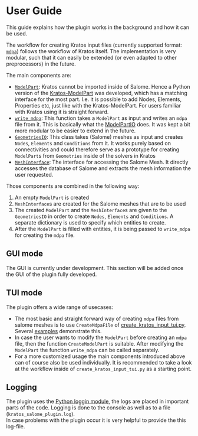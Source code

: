 # User Guide
This guide explains how the plugin works in the background and how it can be used.

The workflow for creating Kratos input files (currently supported format: [`mdpa`](https://github.com/KratosMultiphysics/Kratos/wiki/Input-data)) follows the workflow of Kratos itself. The implementation is very modular, such that it can easily be extended (or even adapted to other preprocessors) in the future.

The main components are:
- [`ModelPart`](../kratos_salome_plugin/model_part.py): Kratos cannot be imported inside of Salome. Hence a Python version of the [Kratos-ModelPart](https://github.com/KratosMultiphysics/Kratos/blob/master/kratos/includes/model_part.h) was developed, which has a matching interface for the most part. I.e. it is possible to add Nodes, Elements, Properties etc, just like with the Kratos-ModelPart. For users familiar with Kratos using it is straight forward.
- [`write_mdpa`](../kratos_salome_plugin/write_mdpa.py): This function takes a `ModelPart` as input and writes an `mdpa` file from it. This is basically what the [ModelPartIO](https://github.com/KratosMultiphysics/Kratos/blob/master/kratos/includes/model_part_io.h) does. It was kept a bit more modular to be easier to extend in the future.
- [`GeometriesIO`](../kratos_salome_plugin/geometries_io.py): This class takes (Salome) meshes as input and creates `Nodes`, `Elements` and `Conditions` from it. It works purely based on connectivities and could therefore serve as a prototype for creating `ModelPart`s from `Geometries` inside of the solvers in Kratos
- [`MeshInterface`](../kratos_salome_plugin/mesh_interface.py): The interface for accessing the Salome Mesh. It directly accesses the database of Salome and extracts the mesh information the user requested.

Those components are combined in the following way:
1. An empty `ModelPart` is created
2. `MeshInterface`s are created for the Salome meshes that are to be used
3. The created `ModelPart` and the `MeshInterface`s are given to the `GeometriesIO` in order to create `Nodes`, `Elements` and `Conditions`. A separate dictionary is used to specify which entities to create.
4. After the `ModelPart` is filled with entities, it is being passed to `write_mdpa` for creating the `mdpa` file.


## GUI mode
The GUI is currently under development. This section will be added once the GUI of the plugin fully developed.


## TUI mode
The plugin offers a wide range of usecases:
- The most basic and straight forward way of creating `mdpa` files from salome meshes is to use `CreateMdpaFile` of [create_kratos_input_tui.py](../create_kratos_input_tui.py). Several [examples](../tui_examples) demonstrate this.
- In case the user wants to modify the `ModelPart` before creating an `mdpa` file, then the function `CreateModelPart` is suitable. After modifying the `ModelPart` the function `write_mdpa` can be called separately.
- For a more customized usage the main components introduced above can of course also be used individually. It is recommended to take a look at the workflow inside of `create_kratos_input_tui.py` as a starting point.


## Logging
The plugin uses the [Python loggin module](https://docs.python.org/3/library/logging.html), the logs are placed in important parts of the code. Logging is done to the console as well as to a file (`kratos_salome_plugin.log`).\
In case problems with the plugin occur it is very helpful to provide the this log-file.
